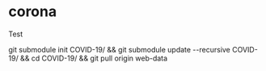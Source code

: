 # corona
Test

git submodule init COVID-19/ && git submodule update --recursive COVID-19/ && cd COVID-19/ && git pull origin web-data